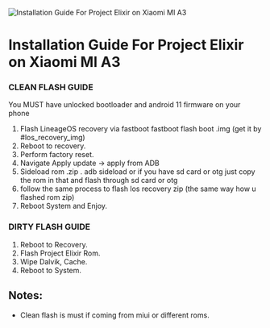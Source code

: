 ![Installation Guide For Project Elixir on Xiaomi MI A3](https://i.imgur.com/Hb3gl9Q.jpg "Installation")

# Installation Guide For Project Elixir on Xiaomi MI A3 


### CLEAN FLASH GUIDE
You MUST have unlocked bootloader and android 11 firmware on your phone
1) Flash LineageOS recovery via fastboot
fastboot flash boot <name of the recovery img file>.img
(get it by #los_recovery_img)
2) Reboot to recovery.
3) Perform factory reset.
4) Navigate Apply update -> apply from ADB
5) Sideload rom .zip .
adb sideload <rom zip name> or if you have sd card or otg just copy the rom in that and flash through sd card or otg
6) follow the same process to flash los recovery zip (the same way how u flashed rom zip)
7) Reboot System and Enjoy.

### DIRTY FLASH GUIDE
1. Reboot to Recovery.
3. Flash Project Elixir Rom.
4. Wipe Dalvik, Cache.
5. Reboot to System.

## Notes:
- Clean flash is must if coming from miui or different roms.